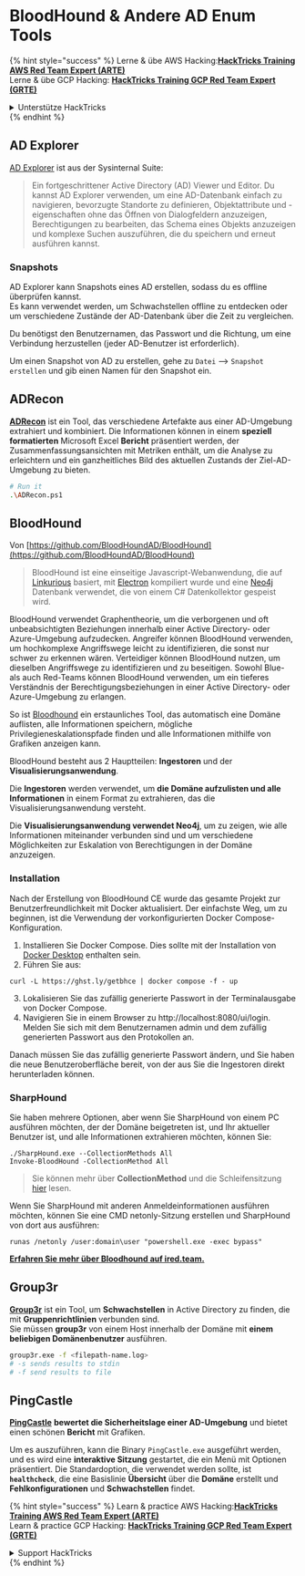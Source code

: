 # BloodHound & Andere AD Enum Tools

{% hint style="success" %}
Lerne & übe AWS Hacking:<img src="/.gitbook/assets/arte.png" alt="" data-size="line">[**HackTricks Training AWS Red Team Expert (ARTE)**](https://training.hacktricks.xyz/courses/arte)<img src="/.gitbook/assets/arte.png" alt="" data-size="line">\
Lerne & übe GCP Hacking: <img src="/.gitbook/assets/grte.png" alt="" data-size="line">[**HackTricks Training GCP Red Team Expert (GRTE)**<img src="/.gitbook/assets/grte.png" alt="" data-size="line">](https://training.hacktricks.xyz/courses/grte)

<details>

<summary>Unterstütze HackTricks</summary>

* Überprüfe die [**Abonnementpläne**](https://github.com/sponsors/carlospolop)!
* **Tritt der** 💬 [**Discord-Gruppe**](https://discord.gg/hRep4RUj7f) oder der [**Telegram-Gruppe**](https://t.me/peass) bei oder **folge** uns auf **Twitter** 🐦 [**@hacktricks\_live**](https://twitter.com/hacktricks\_live)**.**
* **Teile Hacking-Tricks, indem du PRs zu den** [**HackTricks**](https://github.com/carlospolop/hacktricks) und [**HackTricks Cloud**](https://github.com/carlospolop/hacktricks-cloud) GitHub-Repos einreichst.

</details>
{% endhint %}

## AD Explorer

[AD Explorer](https://docs.microsoft.com/en-us/sysinternals/downloads/adexplorer) ist aus der Sysinternal Suite:

> Ein fortgeschrittener Active Directory (AD) Viewer und Editor. Du kannst AD Explorer verwenden, um eine AD-Datenbank einfach zu navigieren, bevorzugte Standorte zu definieren, Objektattribute und -eigenschaften ohne das Öffnen von Dialogfeldern anzuzeigen, Berechtigungen zu bearbeiten, das Schema eines Objekts anzuzeigen und komplexe Suchen auszuführen, die du speichern und erneut ausführen kannst.

### Snapshots

AD Explorer kann Snapshots eines AD erstellen, sodass du es offline überprüfen kannst.\
Es kann verwendet werden, um Schwachstellen offline zu entdecken oder um verschiedene Zustände der AD-Datenbank über die Zeit zu vergleichen.

Du benötigst den Benutzernamen, das Passwort und die Richtung, um eine Verbindung herzustellen (jeder AD-Benutzer ist erforderlich).

Um einen Snapshot von AD zu erstellen, gehe zu `Datei` --> `Snapshot erstellen` und gib einen Namen für den Snapshot ein.

## ADRecon

[**ADRecon**](https://github.com/adrecon/ADRecon) ist ein Tool, das verschiedene Artefakte aus einer AD-Umgebung extrahiert und kombiniert. Die Informationen können in einem **speziell formatierten** Microsoft Excel **Bericht** präsentiert werden, der Zusammenfassungsansichten mit Metriken enthält, um die Analyse zu erleichtern und ein ganzheitliches Bild des aktuellen Zustands der Ziel-AD-Umgebung zu bieten.
```bash
# Run it
.\ADRecon.ps1
```
## BloodHound

Von [https://github.com/BloodHoundAD/BloodHound](https://github.com/BloodHoundAD/BloodHound)

> BloodHound ist eine einseitige Javascript-Webanwendung, die auf [Linkurious](http://linkurio.us/) basiert, mit [Electron](http://electron.atom.io/) kompiliert wurde und eine [Neo4j](https://neo4j.com/) Datenbank verwendet, die von einem C# Datenkollektor gespeist wird.

BloodHound verwendet Graphentheorie, um die verborgenen und oft unbeabsichtigten Beziehungen innerhalb einer Active Directory- oder Azure-Umgebung aufzudecken. Angreifer können BloodHound verwenden, um hochkomplexe Angriffswege leicht zu identifizieren, die sonst nur schwer zu erkennen wären. Verteidiger können BloodHound nutzen, um dieselben Angriffswege zu identifizieren und zu beseitigen. Sowohl Blue- als auch Red-Teams können BloodHound verwenden, um ein tieferes Verständnis der Berechtigungsbeziehungen in einer Active Directory- oder Azure-Umgebung zu erlangen.

So ist [Bloodhound](https://github.com/BloodHoundAD/BloodHound) ein erstaunliches Tool, das automatisch eine Domäne auflisten, alle Informationen speichern, mögliche Privilegieneskalationspfade finden und alle Informationen mithilfe von Grafiken anzeigen kann.

BloodHound besteht aus 2 Hauptteilen: **Ingestoren** und der **Visualisierungsanwendung**.

Die **Ingestoren** werden verwendet, um **die Domäne aufzulisten und alle Informationen** in einem Format zu extrahieren, das die Visualisierungsanwendung versteht.

Die **Visualisierungsanwendung verwendet Neo4j**, um zu zeigen, wie alle Informationen miteinander verbunden sind und um verschiedene Möglichkeiten zur Eskalation von Berechtigungen in der Domäne anzuzeigen.

### Installation
Nach der Erstellung von BloodHound CE wurde das gesamte Projekt zur Benutzerfreundlichkeit mit Docker aktualisiert. Der einfachste Weg, um zu beginnen, ist die Verwendung der vorkonfigurierten Docker Compose-Konfiguration.

1. Installieren Sie Docker Compose. Dies sollte mit der Installation von [Docker Desktop](https://www.docker.com/products/docker-desktop/) enthalten sein.
2. Führen Sie aus:
```
curl -L https://ghst.ly/getbhce | docker compose -f - up
```
3. Lokalisieren Sie das zufällig generierte Passwort in der Terminalausgabe von Docker Compose.  
4. Navigieren Sie in einem Browser zu http://localhost:8080/ui/login. Melden Sie sich mit dem Benutzernamen admin und dem zufällig generierten Passwort aus den Protokollen an.

Danach müssen Sie das zufällig generierte Passwort ändern, und Sie haben die neue Benutzeroberfläche bereit, von der aus Sie die Ingestoren direkt herunterladen können.

### SharpHound

Sie haben mehrere Optionen, aber wenn Sie SharpHound von einem PC ausführen möchten, der der Domäne beigetreten ist, und Ihr aktueller Benutzer ist, und alle Informationen extrahieren möchten, können Sie:
```
./SharpHound.exe --CollectionMethods All
Invoke-BloodHound -CollectionMethod All
```
> Sie können mehr über **CollectionMethod** und die Schleifensitzung [hier](https://support.bloodhoundenterprise.io/hc/en-us/articles/17481375424795-All-SharpHound-Community-Edition-Flags-Explained) lesen.

Wenn Sie SharpHound mit anderen Anmeldeinformationen ausführen möchten, können Sie eine CMD netonly-Sitzung erstellen und SharpHound von dort aus ausführen:
```
runas /netonly /user:domain\user "powershell.exe -exec bypass"
```
[**Erfahren Sie mehr über Bloodhound auf ired.team.**](https://ired.team/offensive-security-experiments/active-directory-kerberos-abuse/abusing-active-directory-with-bloodhound-on-kali-linux)

## Group3r

[**Group3r**](https://github.com/Group3r/Group3r) ist ein Tool, um **Schwachstellen** in Active Directory zu finden, die mit **Gruppenrichtlinien** verbunden sind. \
Sie müssen **group3r** von einem Host innerhalb der Domäne mit **einem beliebigen Domänenbenutzer** ausführen.
```bash
group3r.exe -f <filepath-name.log>
# -s sends results to stdin
# -f send results to file
```
## PingCastle

[**PingCastle**](https://www.pingcastle.com/documentation/) **bewertet die Sicherheitslage einer AD-Umgebung** und bietet einen schönen **Bericht** mit Grafiken.

Um es auszuführen, kann die Binary `PingCastle.exe` ausgeführt werden, und es wird eine **interaktive Sitzung** gestartet, die ein Menü mit Optionen präsentiert. Die Standardoption, die verwendet werden sollte, ist **`healthcheck`**, die eine Basislinie **Übersicht** über die **Domäne** erstellt und **Fehlkonfigurationen** und **Schwachstellen** findet.&#x20;

{% hint style="success" %}
Learn & practice AWS Hacking:<img src="/.gitbook/assets/arte.png" alt="" data-size="line">[**HackTricks Training AWS Red Team Expert (ARTE)**](https://training.hacktricks.xyz/courses/arte)<img src="/.gitbook/assets/arte.png" alt="" data-size="line">\
Learn & practice GCP Hacking: <img src="/.gitbook/assets/grte.png" alt="" data-size="line">[**HackTricks Training GCP Red Team Expert (GRTE)**<img src="/.gitbook/assets/grte.png" alt="" data-size="line">](https://training.hacktricks.xyz/courses/grte)

<details>

<summary>Support HackTricks</summary>

* Check the [**subscription plans**](https://github.com/sponsors/carlospolop)!
* **Join the** 💬 [**Discord group**](https://discord.gg/hRep4RUj7f) or the [**telegram group**](https://t.me/peass) or **follow** us on **Twitter** 🐦 [**@hacktricks\_live**](https://twitter.com/hacktricks\_live)**.**
* **Share hacking tricks by submitting PRs to the** [**HackTricks**](https://github.com/carlospolop/hacktricks) and [**HackTricks Cloud**](https://github.com/carlospolop/hacktricks-cloud) github repos.

</details>
{% endhint %}
